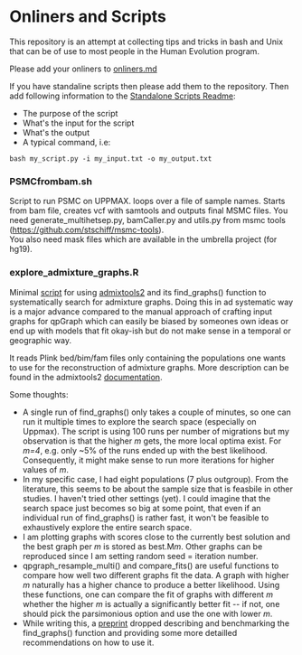 # Onliners and Scripts 
This repository is an attempt at collecting tips and tricks in bash and Unix that can be of use to most people in the Human Evolution program.

Please add your onliners to [onliners.md](onliners.md)

If you have standaline scripts then please add them to the repository.
Then add following information to the [Standalone Scripts Readme](standalone_script_readme.md):

* The purpose of the script
* What's the input for the script
* What's the output
* A typical command, i.e:

```
bash my_script.py -i my_input.txt -o my_output.txt
```
 
 
 ### PSMCfrombam.sh
 
 Script to run PSMC on UPPMAX. loops over a file of sample names. 
Starts from bam file, creates vcf with samtools and outputs final MSMC files.  You need generate_multihetsep.py, bamCaller.py and utils.py from msmc tools (https://github.com/stschiff/msmc-tools).  
You also need mask files which are available in the umbrella project (for hg19). 


### explore\_admixture\_graphs.R
 
Minimal [script](explore_admixture_graphs.R) for using [admixtools2](https://uqrmaie1.github.io/admixtools/index.html) and its find\_graphs() function to systematically search for admixture graphs. Doing this in ad systematic way is a major advance compared to the manual approach of crafting input graphs for qpGraph which can easily be biased by someones own ideas or end up with models that fit okay-ish but do not make sense in a temporal or geographic way.

It reads Plink bed/bim/fam files only containing the populations one wants to use for the reconstruction of admixture graphs. More description can be found in the admixtools2 [documentation](https://uqrmaie1.github.io/admixtools/articles/graphs.html#exploring-different-graphs-1).
 
Some thoughts:
* A single run of find\_graphs() only takes a couple of minutes, so one can run it multiple times to explore the search space (especially on Uppmax). The script is using 100 runs per number of migrations but my observation is that the higher *m* gets, the more local optima exist. For *m=4*, e.g. only ~5% of the runs ended up with the best likelihood. Consequently, it might make sense to run more iterations for higher values of *m*.
* In my specific case, I had eight populations (7 plus outgroup). From the literature, this seems to be about the sample size that is feasbile in other studies. I haven't tried other settings (yet). I could imagine that the search space just becomes so big at some point, that even if an individual run of find\_graphs() is rather fast, it won't be feasible to exhaustively explore the entire search space.
* I am plotting graphs with scores close to the currently best solution and the best graph per *m* is stored as best.M*m*. Other graphs can be reproduced since I am setting random seed = iteration number.
* qpgraph\_resample\_multi() and compare\_fits() are useful functions to compare how well two different graphs fit the data. A graph with higher $m$ naturally has a higher chance to produce a better likelihood. Using these functions, one can compare the fit of graphs with different *m* whether the higher *m* is actually a significantly better fit -- if not, one should pick the parsimonious option and use the one with lower *m*.
* While writing this, a [preprint](https://www.biorxiv.org/content/10.1101/2022.05.08.491072v2) dropped describing and benchmarking the find\_graphs() function and providing some more detailled recommendations on how to use it.
